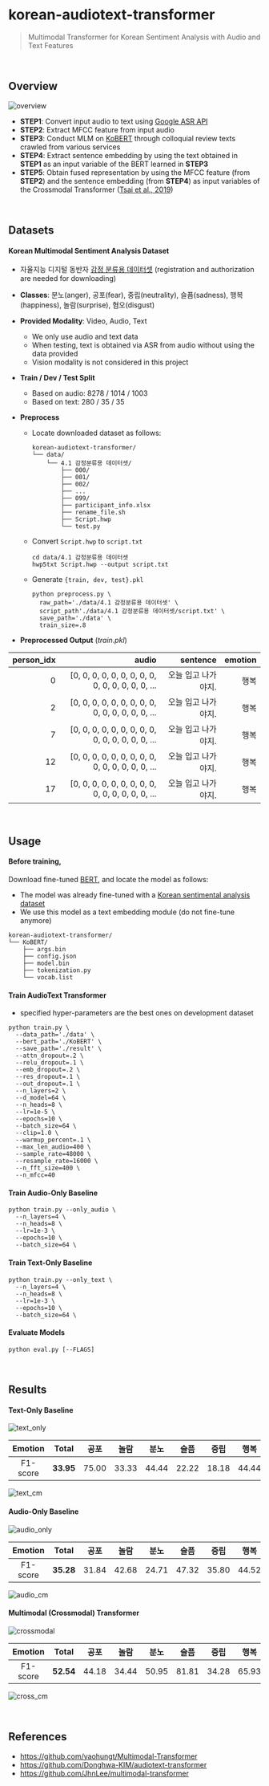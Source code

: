 # korean-audiotext-transformer
> Multimodal Transformer for Korean Sentiment Analysis with Audio and Text Features

<br/>

## Overview
![overview](https://github.com/youngbin-ro/korean-audiotext-transformer/blob/master/images/overview.png?raw=true)

- **STEP1**: Convert input audio to text using [Google ASR API](https://cloud.google.com/speech-to-text/)
- **STEP2**: Extract MFCC feature from input audio
- **STEP3**: Conduct MLM on [KoBERT](http://aiopen.etri.re.kr/service_dataset.php) through colloquial review texts crawled from various services
- **STEP4**: Extract sentence embedding by using the text obtained in **STEP1** as an input variable of the BERT learned in **STEP3**
- **STEP5**: Obtain fused representation by using the MFCC feature (from **STEP2**) and the sentence embedding (from **STEP4**) as input variables of the Crossmodal Transformer ([Tsai et al., 2019](https://www.aclweb.org/anthology/P19-1656/))

<br/>

## Datasets
#### Korean Multimodal Sentiment Analysis Dataset

- 자율지능 디지털 동반자 [감정 분류용 데이터셋](http://aicompanion.or.kr/nanum/tech/data_introduce.php?offset=8&idx=23) (registration and authorization are needed for downloading)
- **Classes**: 분노(anger), 공포(fear), 중립(neutrality), 슬픔(sadness), 행복(happiness), 놀람(surprise), 혐오(disgust)
- **Provided Modality**: Video, Audio, Text
  - We only use audio and text data
  - When testing, text is obtained via ASR from audio without using the data provided
  - Vision modality is not considered in this project
- **Train / Dev / Test Split**
  
  - Based on audio: 8278 / 1014 / 1003
  - Based on text: 280 / 35 / 35
- **Preprocess**
  
  - Locate downloaded dataset as follows:
  
    ```
    korean-audiotext-transformer/    
    └── data/
        └── 4.1 감정분류용 데이터셋/
            ├── 000/
            ├── 001/
            ├── 002/
            ├── ...
            ├── 099/
            ├── participant_info.xlsx
            ├── rename_file.sh
            ├── Script.hwp
            └── test.py
    ```
  
  - Convert ```Script.hwp``` to ```script.txt```
  
    ```
    cd data/4.1 감정분류용 데이터셋
    hwp5txt Script.hwp --output script.txt
    ```
  
  - Generate ```{train, dev, test}.pkl```
  
    ```
    python preprocess.py \
      raw_path='./data/4.1 감정분류용 데이터셋' \
      script_path'./data/4.1 감정분류용 데이터셋/script.txt' \
      save_path='./data' \
      train_size=.8
    ```

- **Preprocessed Output** (<i>train.pkl</i>)

| person_idx |                                             audio |            sentence | emotion |
| ---------: | ------------------------------------------------: | ------------------: | ------: |
|          0 | [0, 0, 0, 0, 0, 0, 0, 0, 0, 0, 0, 0, 0, 0, 0, ... | 오늘 입고 나가야지. |    행복 |
|          2 | [0, 0, 0, 0, 0, 0, 0, 0, 0, 0, 0, 0, 0, 0, 0, ... | 오늘 입고 나가야지. |    행복 |
|          7 | [0, 0, 0, 0, 0, 0, 0, 0, 0, 0, 0, 0, 0, 0, 0, ... | 오늘 입고 나가야지. |    행복 |
|         12 | [0, 0, 0, 0, 0, 0, 0, 0, 0, 0, 0, 0, 0, 0, 0, ... | 오늘 입고 나가야지. |    행복 |
|         17 | [0, 0, 0, 0, 0, 0, 0, 0, 0, 0, 0, 0, 0, 0, 0, ... | 오늘 입고 나가야지. |    행복 |

<br/>

## Usage
#### Before training,

Download fine-tuned [BERT](https://drive.google.com/file/d/1WI-FLaMG-5TXwkykF3iUQJ1zYrbZSvzu/view?usp=sharing), and locate the model as follows:

- The model was already fine-tuned with a [Korean sentimental analysis dataset](http://aicompanion.or.kr/nanum/tech/data_introduce.php?idx=47)
- We use this model as a text embedding module (do not fine-tune anymore)

```
korean-audiotext-transformer/    
└── KoBERT/
    ├── args.bin
    ├── config.json
    ├── model.bin
    ├── tokenization.py
    └── vocab.list
```

#### Train AudioText Transformer

- specified hyper-parameters are the best ones on development dataset

```shell
python train.py \
  --data_path='./data' \
  --bert_path='./KoBERT' \
  --save_path='./result' \
  --attn_dropout=.2 \
  --relu_dropout=.1 \
  --emb_dropout=.2 \
  --res_dropout=.1 \
  --out_dropout=.1 \
  --n_layers=2 \
  --d_model=64 \
  --n_heads=8 \
  --lr=1e-5 \
  --epochs=10 \
  --batch_size=64 \
  --clip=1.0 \
  --warmup_percent=.1 \
  --max_len_audio=400 \
  --sample_rate=48000 \
  --resample_rate=16000 \
  --n_fft_size=400 \
  --n_mfcc=40
```

#### Train Audio-Only Baseline

```shell
python train.py --only_audio \
  --n_layers=4 \
  --n_heads=8 \
  --lr=1e-3 \
  --epochs=10 \
  --batch_size=64 \
```

#### Train Text-Only Baseline

```shell
python train.py --only_text \
  --n_layers=4 \
  --n_heads=8 \
  --lr=1e-3 \
  --epochs=10 \
  --batch_size=64 \
```

#### Evaluate Models

```shell
python eval.py [--FLAGS]
```

<br/>

## Results
#### Text-Only Baseline
![text_only](https://github.com/youngbin-ro/korean-audiotext-transformer/blob/master/images/text_only.png?raw=true)

| Emotion  |    Total    | 공포  | 놀람  | 분노  | 슬픔  | 중립  | 행복  | 혐오 |
| :------: | :---------: | :---: | :---: | :---: | :---: | :---: | :---: | :--: |
| F1-score | **33.95** | 75.00 | 33.33 | 44.44 | 22.22 | 18.18 | 44.44 | 0.00 |

![text_cm](https://github.com/youngbin-ro/korean-audiotext-transformer/blob/master/images/text_cm.png?raw=true)

#### Audio-Only Baseline
![audio_only](https://github.com/youngbin-ro/korean-audiotext-transformer/blob/master/images/audio_only.png?raw=true)

| Emotion  |    Total    | 공포  | 놀람 | 분노  | 슬픔  | 중립  | 행복  | 혐오 |
| :------: | :---------: | :---: | :--: | :---: | :---: | :---: | :---: | :--: |
| F1-score | **35.28** | 31.84 | 42.68 | 24.71 | 47.32 | 35.80 | 44.52 | 20.12 |

![audio_cm](https://github.com/youngbin-ro/korean-audiotext-transformer/blob/master/images/audio_cm.png?raw=true)

#### Multimodal (Crossmodal) Transformer
![crossmodal](https://github.com/youngbin-ro/korean-audiotext-transformer/blob/master/images/crossmodal.png?raw=true)

| Emotion  |    Total    | 공포  | 놀람  | 분노  | 슬픔  | 중립  | 행복  | 혐오 |
| :------: | :---------: | :---: | :---: | :---: | :---: | :---: | :---: | :--: |
| F1-score | **52.54** | 44.18 | 34.44 | 50.95 | 81.81 | 34.28 | 65.93 | 56.19 |

![cross_cm](https://github.com/youngbin-ro/korean-audiotext-transformer/blob/master/images/cross_cm.png?raw=true)

<br/>

## References
- https://github.com/yaohungt/Multimodal-Transformer
- https://github.com/Donghwa-KIM/audiotext-transformer
- https://github.com/JhnLee/multimodal-transformer
